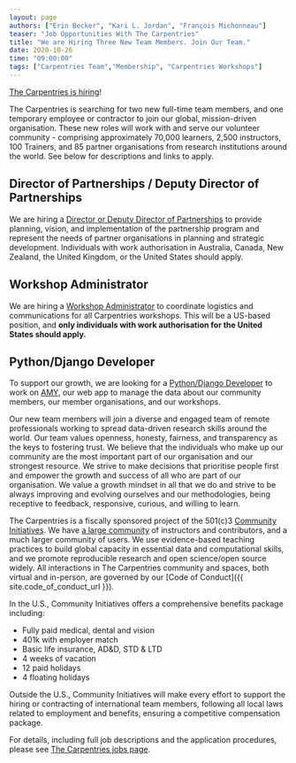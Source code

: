 ```yaml
---
layout: page
authors: ["Erin Becker", "Kari L. Jordan", "François Michonneau"]
teaser: "Job Opportunities With The Carpentries"
title: "We are Hiring Three New Team Members. Join Our Team."
date: 2020-10-26
time: "09:00:00"
tags: ["Carpentries Team","Membership", "Carpentries Workshops"]
---
```


[The Carpentries is hiring](https://carpentries.org/jobs/)!

The Carpentries is searching for two new full-time team members, and one temporary employee or contractor to join our global, mission-driven organisation. These new roles will work with and serve our volunteer community - comprising approximately 70,000 learners, 2,500 instructors, 100 Trainers, and 85 partner organisations from research institutions around the world. See below for descriptions and links to apply.

## Director of Partnerships / Deputy Director of Partnerships
We are hiring a [Director or Deputy Director of Partnerships](http://carpentries.org/director-of-partnerships/) to provide planning, vision, and implementation of the partnership program and represent the needs of partner organisations in planning and strategic development. Individuals with work authorisation in Australia, Canada, New Zealand, the United Kingdom, or the United States should apply.

## Workshop Administrator
We are hiring a [Workshop Administrator](http://carpentries.org/workshop-administrator/) to coordinate logistics and communications for all Carpentries workshops. This will be a US-based position, and **only individuals with work authorisation for the United States should apply.**

## Python/Django Developer
To support our growth, we are looking for a [Python/Django Developer](http://carpentries.org/python-django-developer/) to work on
[AMY](https://github.com/carpentries/amy), our web app to manage the data about
our community members, our member organisations, and our workshops.

Our new team members will join a diverse and engaged team of remote professionals working to spread data-driven research skills around the world. Our team values openness, honesty, fairness, and transparency as the keys to fostering trust. We believe that the individuals who make up our community are the most important part of our organisation and our strongest resource. We strive to make decisions that prioritise people first and empower the growth and success of all who are part of our organisation. We value a growth mindset in all that we do and strive to be always improving and evolving ourselves and our methodologies, being receptive to feedback, responsive, curious, and willing to learn.

The Carpentries is a fiscally sponsored project of the 501(c)3 [Community Initiatives](http://communityin.org/). We have [a large community](https://carpentries.org/instructors-map/) of instructors and contributors, and a much larger community of users. We use evidence-based teaching practices to build global capacity in essential data and computational skills, and we promote reproducible research and open science/open source widely. All interactions in The Carpentries community and spaces, both
virtual and in-person, are governed by our
[Code of Conduct]({{ site.code_of_conduct_url }}).

In the U.S., Community Initiatives offers a comprehensive benefits package including:
- Fully paid medical, dental and vision
- 401k with employer match
- Basic life insurance, AD&D, STD & LTD
- 4 weeks of vacation
- 12 paid holidays
- 4 floating holidays

Outside the U.S., Community Initiatives will make every effort to support the hiring or contracting of international team members, following all local laws related to employment and benefits, ensuring a competitive compensation package.

For details, including full job descriptions and the application procedures, please see [The Carpentries jobs page](https://carpentries.org/jobs/).

